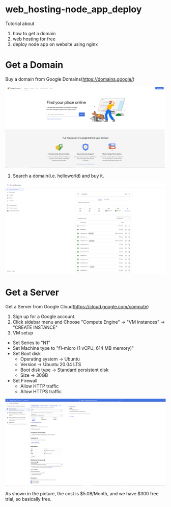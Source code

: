 # web_hosting-node_app_deploy
Tutorial about 
1. how to get a domain
2. web hosting for free 
3. deploy node app on website using nginx

# Get a Domain
Buy a domain from Google Domains(https://domains.google/)

![google_domain](documentation/google_domain.png)  

1. Search a domain(i.e. helloworld) and buy it.

![buy_domain](documentation/buy_domain.png)

# Get a Server
Get a Server from Google Cloud(https://cloud.google.com/compute)
1. Sign up for a Google account.
2. Click sidebar menu and Choose "Compute Engine" -> "VM instances" -> "CREATE INSTANCE"
3. VM setup   
* Set Series to "N1"  
* Set Machine type to "f1-micro (1 vCPU, 614 MB memory)"
* Set Boot disk
    * Operating system -> Ubuntu
    * Version -> Ubuntu 20.04 LTS
    * Boot disk type -> Standard persistent disk
    * Size -> 30GB
* Set Firewall
    * Allow HTTP traffic
    * Allow HTTPS traffic

![VM_setup](documentation/VM_setup.png)

As shown in the picture, the cost is $5.08/Month, and we have $300 free trial, so basically free.
